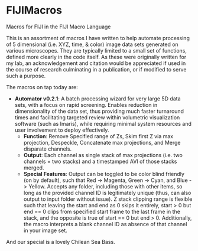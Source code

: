 # FIJIMacros
Macros for FIJI in the FIJI Macro Language

This is an assortment of macros I have written to help automate processing of 5 dimensional (i.e. XYZ, time, & color) image data sets generated on various microscopes. They are typically limited to a small set of functions, defined more clearly in the code itself. As these were originally written for my lab, an acknowledgement and citation would be appreciated if used in the course of research culminating in a publication, or if modified to serve such a purpose.

The macros on tap today are:
 - **Automator v0.2.1**: A batch processing wizard for very large 5D data sets, with a focus on rapid screening. Enables reduction in dimensionality of the data set, thus providing much faster turnaround times and facilitating targeted review within volumetric visualization software (such as Imaris), while requiring minimal system resources and user involvement to deploy effectively. 
   - **Function**: Remove Specified range of Zs, Skim first Z via max projection, Despeckle, Concatenate max projections, and Merge disparate channels.
   - **Output**: Each channel as single stack of max projections (i.e. two channels = two stacks) and a timestamped AVI of those stacks merged.
   - **Special Features**: Output can be toggled to be color blind friendly (on by default), such that Red -> Magenta, Green -> Cyan, and Blue -> Yellow. Accepts any folder, including those with other items, so long as the provided channel ID is legitimately unique (thus, can also output to input folder without issue). Z stack clipping range is flexible such that leaving the start and end as 0 skips it entirely, start > 0 but end == 0 clips from specified start frame to the last frame in the stack, and the opposite is true of start == 0 but end > 0. Additionally, the macro interprets a blank channel ID as absence of that channel in your image set.

And our special is a lovely Chilean Sea Bass.
